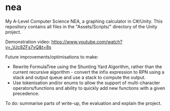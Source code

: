 # nea
My A-Level Computer Science NEA, a graphing calculator in C#/Unity. This repository contains all files in the "Assets/Scripts/" directory of the Unity project.

Demonstration video: https://www.youtube.com/watch?v=_VJc8ZFs7vQ&t=8s

Future improvements/optimisations to make:
- Rewrite FormulaTree using the Shunting Yard Algorithm, rather than the current recursive algorithm - convert the infix expression to RPN using a stack and output queue and use a stack to compute the output.
- Use tokenisation and/or enums to allow the support of multi-character operators/functions and ability to quickly add new functions with a given precedence.

To do: summarise parts of write-up, the evaluation and explain the project.
